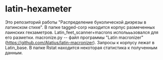 # latin-hexameter

Это репозиторий работы "Распределение буколической диэрезы в латинском стихе".
В папке tagged-corp находится корпус размеченных лаинских гекзаметров. Latin_feet_scanner+macrons испольььзовался для его разметки. macronize.py -- файл программы "Latin macronizer" (https://github.com/Alatius/latin-macronizer). Запросы к корпусу лежат в Latin_base. В папке Rstat находится некоторая статистика к полученным данным.
